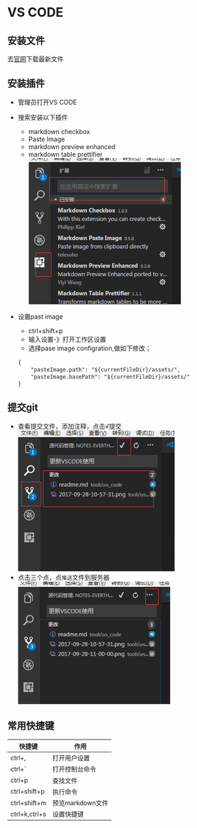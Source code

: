 # VS CODE

## 安装文件
去[官网](https://code.visualstudio.com/)下载最新文件

## 安装插件

* 管理员打开VS CODE

* 搜索安装以下插件
    * markdown checkbox
    * Paste Image
    * markdown preview enhanced
    * markdown table prettifier  
    ![](assets/2017-09-28-10-57-31.png)

* 设置past image
    * ctrl+shift+p
    * 输入设置-》打开工作区设置
    * 选择pase image configration,做如下修改；
    ```
    {
        "pasteImage.path": "${currentFileDir}/assets/",
        "pasteImage.basePath": "${currentFileDir}/assets/"
    }
    ```

## 提交git

* 查看提交文件，添加注释，点击√提交   
    ![](assets/2017-09-28-11-00-00.png)
* 点击三个点，点``推送``文件到服务器  
    ![](assets/2017-09-28-11-01-02.png)

## 常用快捷键

| 快捷键        | 作用             |
|---------------|------------------|
| ctrl+,        | 打开用户设置     |
| ctrl+`        | 打开控制台命令   |
| ctrl+p        | 查找文件         |
| ctrl+shift+p  | 执行命令         |
| ctrl+shift+m  | 预览markdown文件 |
| ctrl+k,ctrl+s | 设置快捷键       |
